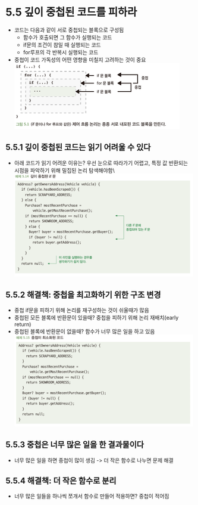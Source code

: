 # 5.5 깊이 중첩된 코드를 피하라
- 코드는 다음과 같이 서로 중첩되는 블록으로 구성됨
  - 함수가 호출되면 그 함수가 실행되는 코드
  - if문의 조건이 참일 때 실행되는 코드
  - for루프의 각 반복시 실행되는 코드
- 중첩이 코드 가독성의 어떤 영향을 미칠지 고려하는 것이 중요\
![img_11.png](img_11.png)


## 5.5.1 깊이 중첩된 코드는 읽기 어려울 수 있다
- 아래 코드가 읽기 어려운 이유는? 우선 눈으로 따라가기 어렵고, 특정 값 반환되는 시점을 파악하기 위해 밀집된 논리 탐색해야함\ ![img_12.png](img_12.png)

## 5.5.2 해결책: 중첩을 최고화하기 위한 구조 변경
- 중첩 if문을 피하기 위해 논리를 재구성하는 것이 쉬울때가 많음 
- 중첩된 모든 블록에 반환문이 있을때? 중첩을 피하기 위해 논리 재배치(early return)
- 중첩된 블록에 반환문이 없을때? 함수가 너무 많은 일을 하고 있음\
![img_13.png](img_13.png)

## 5.5.3 중첩은 너무 많은 일을 한 결과물이다
- 너무 많은 일을 하면 중첩이 많이 생김 -> 더 작은 함수로 나누면 문제 해결

## 5.5.4 해결책: 더 작은 함수로 분리
- 너무 많은 일들을 하나씩 쪼개서 함수로 만들어 적용하면? 중첩이 적어짐
